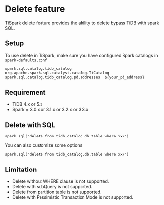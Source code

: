 # Delete feature

TiSpark delete feature provides the ability to delete bypass TiDB with spark SQL.

## Setup
To use delete in TiSpark, make sure you have configured Spark catalogs in `spark-defaults.conf`
```
spark.sql.catalog.tidb_catalog  org.apache.spark.sql.catalyst.catalog.TiCatalog
spark.sql.catalog.tidb_catalog.pd.addresses  ${your_pd_address}
```

## Requirement
- TiDB 4.x or 5.x
- Spark = 3.0.x or 3.1.x or 3.2.x or 3.3.x

## Delete with SQL
```
spark.sql("delete from tidb_catalog.db.table where xxx")
```
You can also customize some options 
```
spark.sql("delete from tidb_catalog.db.table where xxx")
```

## Limitation
- Delete without WHERE clause is not supported.
- Delete with subQuery is not supported.
- Delete from partition table is not supported.
- Delete with Pessimistic Transaction Mode is not supported.

